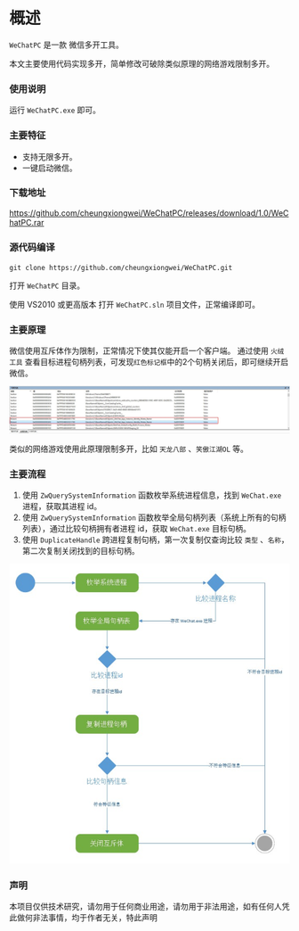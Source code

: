 # 概述
`WeChatPC` 是一款 微信多开工具。

本文主要使用代码实现多开，简单修改可破除类似原理的网络游戏限制多开。
### 使用说明
运行 `WeChatPC.exe` 即可。

### 主要特征
* 支持无限多开。
* 一键启动微信。

### 下载地址
https://github.com/cheungxiongwei/WeChatPC/releases/download/1.0/WeChatPC.rar

### 源代码编译
`git clone https://github.com/cheungxiongwei/WeChatPC.git`

打开 `WeChatPC` 目录。

使用 VS2010 或更高版本 打开 `WeChatPC.sln` 项目文件，正常编译即可。

### 主要原理
微信使用互斥体作为限制，正常情况下使其仅能开启一个客户端。
通过使用 `火绒工具` 查看目标进程句柄列表，可发现`红色标记框`中的2个句柄关闭后，即可继续开启微信。

![](./images/Snipaste_2020-04-26_10-45-12.jpg)

类似的网络游戏使用此原理限制多开，比如 `天龙八部` 、`笑傲江湖OL` 等。

### 主要流程
1. 使用 `ZwQuerySystemInformation` 函数枚举系统进程信息，找到 `WeChat.exe` 进程，获取其进程 id。
2. 使用 `ZwQuerySystemInformation` 函数枚举全局句柄列表（系统上所有的句柄列表），通过比较句柄拥有者进程 id，获取 `WeChat.exe` 目标句柄。
3. 使用 `DuplicateHandle` 跨进程复制句柄，第一次复制仅查询比较 `类型` 、`名称`，第二次复制关闭找到的目标句柄。

![](./images/Snipaste_2020-04-26_10-45-44.jpg)

### 声明
本项目仅供技术研究，请勿用于任何商业用途，请勿用于非法用途，如有任何人凭此做何非法事情，均于作者无关，特此声明